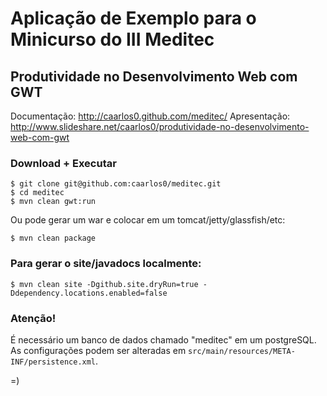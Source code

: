 # Aplicação de Exemplo para o Minicurso do III Meditec
## Produtividade no Desenvolvimento Web com GWT

Documentação: http://caarlos0.github.com/meditec/
Apresentação: http://www.slideshare.net/caarlos0/produtividade-no-desenvolvimento-web-com-gwt

### Download + Executar

```
$ git clone git@github.com:caarlos0/meditec.git
$ cd meditec
$ mvn clean gwt:run
```

Ou pode gerar um war e colocar em um tomcat/jetty/glassfish/etc:

```
$ mvn clean package
```

### Para gerar o site/javadocs localmente:

```
$ mvn clean site -Dgithub.site.dryRun=true -Ddependency.locations.enabled=false
```

### Atenção!
É necessário um banco de dados chamado "meditec" em um postgreSQL. As configurações podem ser alteradas
em `src/main/resources/META-INF/persistence.xml`.

=)